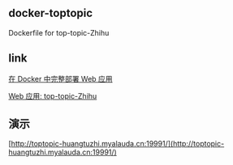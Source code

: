 ## docker-toptopic
Dockerfile for top-topic-Zhihu

## link

[在 Docker 中完整部署 Web 应用](fuzhii.com)

[Web 应用: top-topic-Zhihu](https://github.com/Huangtuzhi/top-topic-Zhihu)

## 演示

[http://toptopic-huangtuzhi.myalauda.cn:19991/](http://toptopic-huangtuzhi.myalauda.cn:19991/)